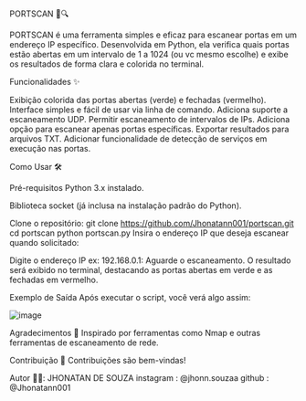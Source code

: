 PORTSCAN 🚪🔍

PORTSCAN é uma ferramenta simples e eficaz para escanear portas em um endereço IP específico. Desenvolvida em Python, ela verifica quais portas estão abertas em um intervalo de 1 a 1024 (ou vc mesmo escolhe) e exibe os resultados de forma clara e colorida no terminal.

Funcionalidades ✨

Exibição colorida das portas abertas (verde) e fechadas (vermelho).
Interface simples e fácil de usar via linha de comando.
Adiciona suporte a escaneamento UDP.
Permitir escaneamento de intervalos de IPs.
Adiciona opção para escanear apenas portas específicas.
Exportar resultados para arquivos TXT.
Adicionar funcionalidade de detecção de serviços em execução nas portas.

Como Usar 🛠️


Pré-requisitos
Python 3.x instalado.

Biblioteca socket (já inclusa na instalação padrão do Python).


Clone o repositório:
git clone https://github.com/Jhonatann001/portscan.git
cd portscan
python portscan.py
Insira o endereço IP que deseja escanear quando solicitado:


Digite o endereço IP ex: 192.168.0.1:
Aguarde o escaneamento. O resultado será exibido no terminal, destacando as portas abertas em verde e as fechadas em vermelho.

Exemplo de Saída
Após executar o script, você verá algo assim:

![image](https://github.com/user-attachments/assets/5e6f0a18-a9f4-484e-a5a8-8d8eb67b0600)



Agradecimentos 🙏
Inspirado por ferramentas como Nmap e outras ferramentas de escaneamento de rede.

Contribuição 🤝
Contribuições são bem-vindas!

Autor 👨‍💻: JHONATAN DE SOUZA 
instagram : @jhonn.souzaa
github : @Jhonatann001
